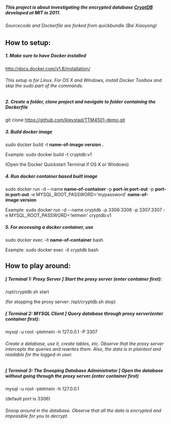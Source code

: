##### This project is about investigating the encrypted database [CryptDB](https://css.csail.mit.edu/cryptdb/) developed at MIT in 2011.

###### Sourcecode and Dockerfile are forked from quickbundle (Bai Xiaoyong)

## How to setup:

##### 1. Make sure to have Docker installed

http://docs.docker.com/v1.8/installation/

###### This setup is for Linux. For OS X and Windows, install Docker Toolbox and skip the sudo part of the commands.

##### 2. Create a folder, clone project and navigate to folder containing the Dockerfile

git clone https://github.com/klevstad/TTM4501-demo.git

##### 3. Build docker image

sudo docker build -t **name-of-image**:**version** **.**

Example: sudo docker build -t cryptdb:v1

(Open the Docker Quickstart Terminal if OS X or Windows)

##### 4. Run docker container based built image

sudo docker run -d --name **name-of-container** -p **port-in**:**port-out** -p **port-in**:**port-out** -e MYSQL_ROOT_PASSWORD='mypassword' **name-of-image**:**version**

Example: sudo docker run -d --name cryptdb -p 3306:3306 -p 3307:3307 -e MYSQL_ROOT_PASSWORD='letmein' cryptdb:v1

##### 5. For accessing a docker container, use

sudo docker exec -it **name-of-container** bash

Example: sudo docker exec -it cryptdb bash



## How to play around:


##### [ Terminal 1: Proxy Server ] Start the proxy server (enter container first):

/opt/cryptdb.sh start

(for stopping the proxy server: /opt/cryptdb.sh stop)


##### [ Terminal 2: MYSQL Client ] Query database through proxy server(enter container first):

mysql -u root -pletmein -h 127.0.0.1 -P 3307

###### Create a database, use it, create tables, etc. Observe that the proxy server intercepts the queries and rewrites them. Also, the data is in plaintext and readable for the logged-in user.


##### [ Terminal 3: The Snooping Database Administrator ] Open the database without going through the proxy server.(enter container first)

mysql -u root -pletmein -h 127.0.0.1

(default port is 3306)

###### Snoop around in the database. Observe that all the data is encrypted and impossible for you to decrypt.
